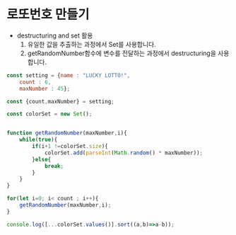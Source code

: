 로또번호 만들기
===
* destructuring and set 활용
    1. 유일한 값을 추출하는 과정에서 Set를 사용합니다.
    2. getRandomNumber함수에 변수를 전달하는 과정에서 destructuring을 사용합니다.
```js
const setting = {name : "LUCKY LOTTO!",
    count : 6,
    maxNumber : 45};

const {count,maxNumber} = setting;

const colorSet = new Set();


function getRandomNumber(maxNumber,i){
    while(true){
        if(i+1 !=colorSet.size){
            colorSet.add(parseInt(Math.random() * maxNumber));
        }else{
            break;
        }
    }
}

for(let i=0; i< count ; i++){
    getRandomNumber(maxNumber,i);
}

console.log([...colorSet.values()].sort((a,b)=>a-b));
```